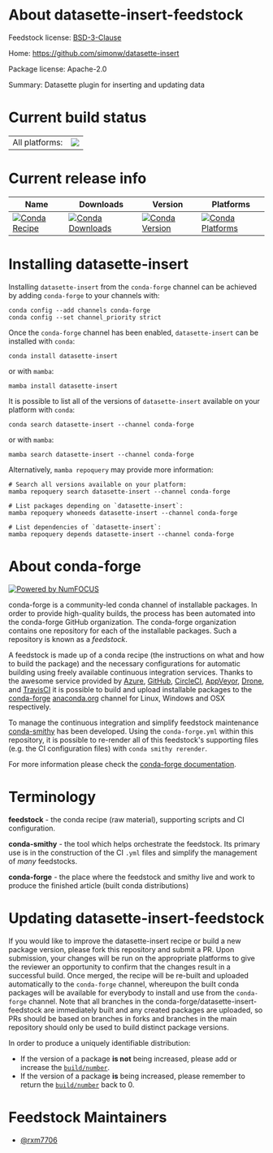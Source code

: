 About datasette-insert-feedstock
================================

Feedstock license: [BSD-3-Clause](https://github.com/conda-forge/datasette-insert-feedstock/blob/main/LICENSE.txt)

Home: https://github.com/simonw/datasette-insert

Package license: Apache-2.0

Summary: Datasette plugin for inserting and updating data

Current build status
====================


<table><tr><td>All platforms:</td>
    <td>
      <a href="https://dev.azure.com/conda-forge/feedstock-builds/_build/latest?definitionId=21615&branchName=main">
        <img src="https://dev.azure.com/conda-forge/feedstock-builds/_apis/build/status/datasette-insert-feedstock?branchName=main">
      </a>
    </td>
  </tr>
</table>

Current release info
====================

| Name | Downloads | Version | Platforms |
| --- | --- | --- | --- |
| [![Conda Recipe](https://img.shields.io/badge/recipe-datasette--insert-green.svg)](https://anaconda.org/conda-forge/datasette-insert) | [![Conda Downloads](https://img.shields.io/conda/dn/conda-forge/datasette-insert.svg)](https://anaconda.org/conda-forge/datasette-insert) | [![Conda Version](https://img.shields.io/conda/vn/conda-forge/datasette-insert.svg)](https://anaconda.org/conda-forge/datasette-insert) | [![Conda Platforms](https://img.shields.io/conda/pn/conda-forge/datasette-insert.svg)](https://anaconda.org/conda-forge/datasette-insert) |

Installing datasette-insert
===========================

Installing `datasette-insert` from the `conda-forge` channel can be achieved by adding `conda-forge` to your channels with:

```
conda config --add channels conda-forge
conda config --set channel_priority strict
```

Once the `conda-forge` channel has been enabled, `datasette-insert` can be installed with `conda`:

```
conda install datasette-insert
```

or with `mamba`:

```
mamba install datasette-insert
```

It is possible to list all of the versions of `datasette-insert` available on your platform with `conda`:

```
conda search datasette-insert --channel conda-forge
```

or with `mamba`:

```
mamba search datasette-insert --channel conda-forge
```

Alternatively, `mamba repoquery` may provide more information:

```
# Search all versions available on your platform:
mamba repoquery search datasette-insert --channel conda-forge

# List packages depending on `datasette-insert`:
mamba repoquery whoneeds datasette-insert --channel conda-forge

# List dependencies of `datasette-insert`:
mamba repoquery depends datasette-insert --channel conda-forge
```


About conda-forge
=================

[![Powered by
NumFOCUS](https://img.shields.io/badge/powered%20by-NumFOCUS-orange.svg?style=flat&colorA=E1523D&colorB=007D8A)](https://numfocus.org)

conda-forge is a community-led conda channel of installable packages.
In order to provide high-quality builds, the process has been automated into the
conda-forge GitHub organization. The conda-forge organization contains one repository
for each of the installable packages. Such a repository is known as a *feedstock*.

A feedstock is made up of a conda recipe (the instructions on what and how to build
the package) and the necessary configurations for automatic building using freely
available continuous integration services. Thanks to the awesome service provided by
[Azure](https://azure.microsoft.com/en-us/services/devops/), [GitHub](https://github.com/),
[CircleCI](https://circleci.com/), [AppVeyor](https://www.appveyor.com/),
[Drone](https://cloud.drone.io/welcome), and [TravisCI](https://travis-ci.com/)
it is possible to build and upload installable packages to the
[conda-forge](https://anaconda.org/conda-forge) [anaconda.org](https://anaconda.org/)
channel for Linux, Windows and OSX respectively.

To manage the continuous integration and simplify feedstock maintenance
[conda-smithy](https://github.com/conda-forge/conda-smithy) has been developed.
Using the ``conda-forge.yml`` within this repository, it is possible to re-render all of
this feedstock's supporting files (e.g. the CI configuration files) with ``conda smithy rerender``.

For more information please check the [conda-forge documentation](https://conda-forge.org/docs/).

Terminology
===========

**feedstock** - the conda recipe (raw material), supporting scripts and CI configuration.

**conda-smithy** - the tool which helps orchestrate the feedstock.
                   Its primary use is in the construction of the CI ``.yml`` files
                   and simplify the management of *many* feedstocks.

**conda-forge** - the place where the feedstock and smithy live and work to
                  produce the finished article (built conda distributions)


Updating datasette-insert-feedstock
===================================

If you would like to improve the datasette-insert recipe or build a new
package version, please fork this repository and submit a PR. Upon submission,
your changes will be run on the appropriate platforms to give the reviewer an
opportunity to confirm that the changes result in a successful build. Once
merged, the recipe will be re-built and uploaded automatically to the
`conda-forge` channel, whereupon the built conda packages will be available for
everybody to install and use from the `conda-forge` channel.
Note that all branches in the conda-forge/datasette-insert-feedstock are
immediately built and any created packages are uploaded, so PRs should be based
on branches in forks and branches in the main repository should only be used to
build distinct package versions.

In order to produce a uniquely identifiable distribution:
 * If the version of a package **is not** being increased, please add or increase
   the [``build/number``](https://docs.conda.io/projects/conda-build/en/latest/resources/define-metadata.html#build-number-and-string).
 * If the version of a package **is** being increased, please remember to return
   the [``build/number``](https://docs.conda.io/projects/conda-build/en/latest/resources/define-metadata.html#build-number-and-string)
   back to 0.

Feedstock Maintainers
=====================

* [@rxm7706](https://github.com/rxm7706/)

